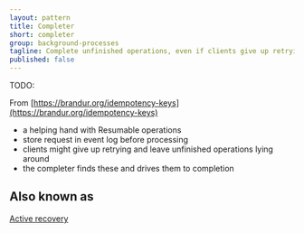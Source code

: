 ```yaml
---
layout: pattern
title: Completer
short: completer
group: background-processes
tagline: Complete unfinished operations, even if clients give up retrying
published: false
---
```


TODO:

From [https://brandur.org/idempotency-keys](https://brandur.org/idempotency-keys)

- a helping hand with Resumable operations
- store request in event log before processing
- clients might give up retrying and leave unfinished operations lying around
- the completer finds these and drives them to completion

## Also known as

[Active recovery](https://www.lpalmieri.com/posts/idempotency/#10-3-forward-recovery)
